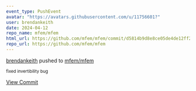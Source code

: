 ```yaml
---
event_type: PushEvent
avatar: "https://avatars.githubusercontent.com/u/11756601?"
user: brendankeith
date: 2024-04-12
repo_name: mfem/mfem
html_url: https://github.com/mfem/mfem/commit/d5814b9d8e8ce05de4de12ff2fd2b0970299d069
repo_url: https://github.com/mfem/mfem
---
```


<a href='https://github.com/brendankeith' target='_blank'>brendankeith</a> pushed to <a href='https://github.com/mfem/mfem' target='_blank'>mfem/mfem</a>

<small>fixed invertibility bug</small>

<a href='https://github.com/mfem/mfem/commit/d5814b9d8e8ce05de4de12ff2fd2b0970299d069' target='_blank'>View Commit</a>